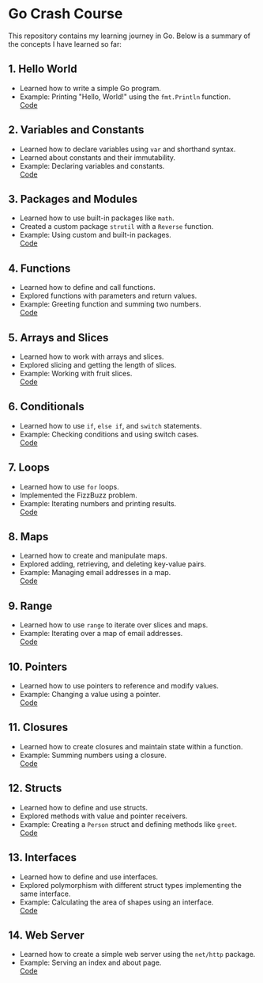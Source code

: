 # Go Crash Course

This repository contains my learning journey in Go. Below is a summary of the concepts I have learned so far:

## 1. Hello World
- Learned how to write a simple Go program.
- Example: Printing "Hello, World!" using the `fmt.Println` function.  
  [Code](01_hello/main.go)

## 2. Variables and Constants
- Learned how to declare variables using `var` and shorthand syntax.
- Learned about constants and their immutability.
- Example: Declaring variables and constants.  
  [Code](02_vars/main.go)

## 3. Packages and Modules
- Learned how to use built-in packages like `math`.
- Created a custom package `strutil` with a `Reverse` function.
- Example: Using custom and built-in packages.  
  [Code](03_packages/main.go)

## 4. Functions
- Learned how to define and call functions.
- Explored functions with parameters and return values.
- Example: Greeting function and summing two numbers.  
  [Code](04_functions/main.go)

## 5. Arrays and Slices
- Learned how to work with arrays and slices.
- Explored slicing and getting the length of slices.
- Example: Working with fruit slices.  
  [Code](05_arrays_slices/main.go)

## 6. Conditionals
- Learned how to use `if`, `else if`, and `switch` statements.
- Example: Checking conditions and using switch cases.  
  [Code](06_conditionals/main.go)

## 7. Loops
- Learned how to use `for` loops.
- Implemented the FizzBuzz problem.
- Example: Iterating numbers and printing results.  
  [Code](07_loops/main.go)

## 8. Maps
- Learned how to create and manipulate maps.
- Explored adding, retrieving, and deleting key-value pairs.
- Example: Managing email addresses in a map.  
  [Code](08_maps/main.go)

## 9. Range
- Learned how to use `range` to iterate over slices and maps.
- Example: Iterating over a map of email addresses.  
  [Code](09_range/main.go)

## 10. Pointers
- Learned how to use pointers to reference and modify values.
- Example: Changing a value using a pointer.  
  [Code](10_pointers/main.go)

## 11. Closures
- Learned how to create closures and maintain state within a function.
- Example: Summing numbers using a closure.  
  [Code](11_closures/main.go)

## 12. Structs
- Learned how to define and use structs.
- Explored methods with value and pointer receivers.
- Example: Creating a `Person` struct and defining methods like `greet`.  
  [Code](12_structs/main.go)

## 13. Interfaces
- Learned how to define and use interfaces.
- Explored polymorphism with different struct types implementing the same interface.
- Example: Calculating the area of shapes using an interface.  
  [Code](13_interfaces/main.go)

## 14. Web Server
- Learned how to create a simple web server using the `net/http` package.
- Example: Serving an index and about page.  
  [Code](14_web/main.go)